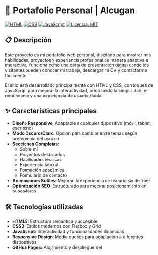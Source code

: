 # 🚀 Portafolio Personal | Alcugan

[![HTML](https://img.shields.io/badge/HTML-20.4%25-orange)](https://developer.mozilla.org/es/docs/Web/HTML)
[![CSS](https://img.shields.io/badge/CSS-79.5%25-blue)](https://developer.mozilla.org/es/docs/Web/CSS)
[![JavaScript](https://img.shields.io/badge/JavaScript-0.1%25-yellow)](https://developer.mozilla.org/es/docs/Web/JavaScript)
[![Licencia: MIT](https://img.shields.io/badge/Licencia-MIT-green.svg)](https://opensource.org/licenses/MIT)

## 📋 Descripción

Este proyecto es mi portafolio web personal, diseñado para mostrar mis habilidades, proyectos y experiencia profesional de manera atractiva e interactiva. Funciona como una carta de presentación digital donde los visitantes pueden conocer mi trabajo, descargar mi CV y contactarme fácilmente.

El sitio está desarrollado principalmente con HTML y CSS, con toques de JavaScript para mejorar la interactividad, priorizando la simplicidad, el rendimiento y una experiencia de usuario fluida.

## ✨ Características principales

- **Diseño Responsive:** Adaptable a cualquier dispositivo (móvil, tablet, escritorio)
- **Modo Oscuro/Claro:** Opción para cambiar entre temas según preferencia del usuario
- **Secciones Completas:**
  - Sobre mí
  - Proyectos destacados
  - Habilidades técnicas
  - Experiencia laboral
  - Formación académica
  - Formulario de contacto
- **Animaciones Sutiles:** Mejoran la experiencia de usuario sin distraer
- **Optimización SEO:** Estructurado para mejorar posicionamiento en buscadores

## 🛠️ Tecnologías utilizadas

- **HTML5:** Estructura semántica y accesible
- **CSS3:** Estilos modernos con Flexbox y Grid
- **JavaScript:** Interactividad y funcionalidades dinámicas
- **Responsive Design:** Media queries para adaptación a diferentes dispositivos
- **GitHub Pages:** Alojamiento y despliegue del
